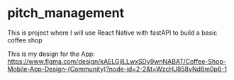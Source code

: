 # pitch_management
This is project where I will use React Native with fastAPI to build a basic coffee shop 

This is my design for the App: 
https://www.figma.com/design/kAELGjILLwxSDy9wnNABAT/Coffee-Shop-Mobile-App-Design-(Community)?node-id=2-2&t=WzcHJ858vNd6m0p6-1
